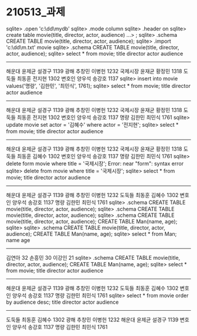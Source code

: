 # 210513_과제


sqlite> .open 'c:\\dd\\mydb'
sqlite> .mode column
sqlite> .header on
sqlite> create table movie(title, director, actor, audience)
   ...> ;
sqlite> .schema
CREATE TABLE movie(title, director, actor, audience);
sqlite> .import 'c:\\dd\\m.txt' movie
sqlite> .schema
CREATE TABLE movie(title, director, actor, audience);
sqlite> select * from movie;
title  director  actor  audience
-----  --------  -----  --------
해운대    윤제균       설경구    1139
광해     추창민       이병헌    1232
국제시장   윤재균       황정민    1318
도둑들    최동훈       전지현    1302
변호인    양우석       송강호    1137
sqlite> insert into movie values('명량', '김한민', '최민식', 1761);
sqlite> select * from movie;
title  director  actor  audience
-----  --------  -----  --------
해운대    윤제균       설경구    1139
광해     추창민       이병헌    1232
국제시장   윤재균       황정민    1318
도둑들    최동훈       전지현    1302
변호인    양우석       송강호    1137
명량     김한민       최민식    1761
sqlite> update movie set actor = '김혜수' where actor = '전지현';
sqlite> select * from movie;
title  director  actor  audience
-----  --------  -----  --------
해운대    윤제균       설경구    1139
광해     추창민       이병헌    1232
국제시장   윤재균       황정민    1318
도둑들    최동훈       김혜수    1302
변호인    양우석       송강호    1137
명량     김한민       최민식    1761
sqlite> delete form movie where title = '국제시장';
Error: near "form": syntax error
sqlite> delete from movie where title = '국제시장';
sqlite> select * from movie;
title  director  actor  audience
-----  --------  -----  --------
해운대    윤제균       설경구    1139
광해     추창민       이병헌    1232
도둑들    최동훈       김혜수    1302
변호인    양우석       송강호    1137
명량     김한민       최민식    1761
sqlite> .schema
CREATE TABLE movie(title, director, actor, audience);
sqlite> .schema
CREATE TABLE movie(title, director, actor, audience);
sqlite> .schema
CREATE TABLE movie(title, director, actor, audience);
CREATE TABLE Man(name, age);
sqlite>
sqlite> .schema
CREATE TABLE movie(title, director, actor, audience);
CREATE TABLE Man(name, age);
sqlite> select * from Man;
name  age
----  ---
김연아   32
손흥민   30
이강인   21
sqlite> .schema
CREATE TABLE movie(title, director, actor, audience);
CREATE TABLE Man(name, age);
sqlite> select * from movie;
title  director  actor  audience
-----  --------  -----  --------
해운대    윤제균       설경구    1139
광해     추창민       이병헌    1232
도둑들    최동훈       김혜수    1302
변호인    양우석       송강호    1137
명량     김한민       최민식    1761
sqlite> select * from movie order by audience desc;
title  director  actor  audience
-----  --------  -----  --------
도둑들    최동훈       김혜수    1302
광해     추창민       이병헌    1232
해운대    윤제균       설경구    1139
변호인    양우석       송강호    1137
명량     김한민       최민식    1761

